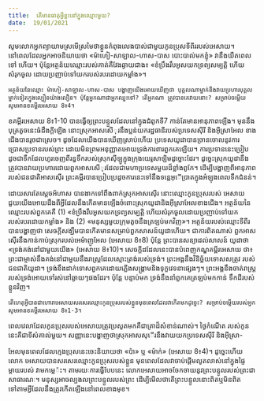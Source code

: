 ```yaml
---
title:  តើមានធាតុអ្វីខ្លះនៅក្នុងឈ្មោះមួយ?
date:  19/01/2021
---
```


សូមលោកអ្នកព្យាយាមស្រមើស្រមៃថាខ្លួនកំពុងលេងបាល់ជាមួយកូនប្រុសទីពីររបស់អេសាយ។ នៅពេលដែលអ្នកអាចនិយាយថា «ម៉ាហៀ-សាឡាល-ហាស-បាស បោះបាល់មកខ្ញុំ» វានឹងយឺតពេលទៅ ហើយ។ ប៉ុន្ដែអត្ថន័យឈ្មោះរបស់គាត់គឺវែងឆ្ងាយជាង៖ «ខំប្រឹងរឹបអូសយកទ្រព្យសម្បត្តិ ហើយសំរុកចូល ដោយប្រញាប់ទៅយករបស់របរដោយកម្លាំង»។

`អត្ថន័យនៃឈ្មោះ ម៉ាហៀ-សាឡាល-ហាស-បាស បង្ហាញយើងអោយឃើញថា បុគ្គលណាម្នាក់នឹងវាយប្រហារបុគ្គលម្នាក់ទៀតក្នុងល្បឿនយ៉ាងលឿន។ ប៉ុន្តែអ្នកណាជាអ្នកឈ្នះទៅ? តើអ្នកណា ត្រូវបានគេវាយនោះ? សម្រាប់ចម្លើយសូមអានខគម្ពីរអេសាយ 8៖4។`

ខគម្ពីរអេសាយ 8៖1-10 បានធ្វើឲ្យព្រះបន្ទួលដែលនៅក្នុងជំពូកទី7 កាន់តែមានអានុភាពឡើង។ មុននឹងបុត្រតូចនេះធំដឹងក្តីឡើង នោះស្រុកអាសសើុរនឹងប្លន់យករដ្ឋធានីរបស់ប្រទេសស៊ីរី និងអ៊ីស្រាអែល ខាងជើងបានរូចជាស្រេច។ ដូចដែលយើងបានឃើញស្រាប់ហើយ ប្រទេសយូដាបានច្រានចោលនូវការ ប្រោសប្រទានរបស់ព្រះ ដោយមិនព្រមអនុញ្ញាតអោយទ្រង់ការពារពួកគេឡើយ។ ការប្រទាននេះប្រៀប ដូចជាទឹកដែលហូរចេញពីរន្ធទឹករបស់ស្រុកស៊ីឡូក្នុងក្រុងយេរូសាឡិមដូច្នោះដែរ។ ដូច្នេះស្រុកយូដានឹង ត្រូវបានវាយប្រហារដោយពួកអាសសើុរដែលជាមហាប្រទេសមួយដ៏ខ្លាំងពូកែ។ ដើម្បីបង្ហាញពីអានុភាព របស់ជនជាតិអាសស៊ើរ ព្រះគម្ពីរបានប្រៀបប្រដូចការនេះទៅនឹងទន្លេអុើប្រាតក្នុងអំឡុងពេលទឹកជំនន់។

ដោយសារតែស្តេចអ័ហាស បានងាកទៅពឹងពាក់ស្រុកអាសស៊ើរ នោះឈ្មោះកូនប្រុសរបស់ អេសាយ ជួយយើងអោយដឹងពីអ្វីដែលនឹងកើតមានឡើងចំពោះស្រុកយូដានិងអ៊ីស្រាអែលខាងជើង។ អត្ថន័យនៃឈ្មោះរបស់ពួកគេគឺ (1) «ខំប្រឹងរឹបអូសយកទ្រព្យសម្បត្តិ ហើយសំរុកចូលដោយប្រញាប់ទៅយករបស់របរដោយកម្លាំង» និង (2) «មនុស្សមួយក្រុមតូចនឹងត្រឡប់មកវិញ»។ អត្ថន័យរបស់ឈ្មោះទីពីរបានបង្ហាញថា សេចក្តីសង្ឃឹមបានកើតមានសម្រាប់ពួកសាសន៍យូដាហើយ។ ជាការពិតណាស់ ពួកអាសស៊ើរនឹងកាន់កាប់ស្រុករបស់អេម៉ាញូអែល (អេសាយ 8៖8) ប៉ុន្ដែ ព្រះបានសន្យាដល់សាសន៍ យូដាថា «ទ្រង់គង់នៅជាមួយយើង» (អេសាយ 8៖10)។ សេចក្តីដដែលនេះបានបំពេញកណ្ឌគម្ពីរអេសាយ ថា៖ ព្រះជាម្ចាស់នឹងគង់នៅជាមួយនឹងរាស្ត្រដែលស្មោះត្រង់របស់ទ្រង់។ ព្រះអង្គនឹងវិនិច្ឆ័យទោសសត្រូវ របស់ជនជាតិយូដា។ ទ្រង់នឹងដាក់ទោសពួកគេដោយភ្លើងសង្គ្រាមនិងទុក្ខវេទនាផ្សេងៗ។ ព្រះអង្គនឹងចាត់រាស្ត្ររបស់ទ្រង់អោយទៅរស់នៅឆ្ងាយៗផងដែរ។ ប៉ុន្តែ បន្ទាប់មក ទ្រង់នឹងនាំពួកគេត្រឡប់មកកាន់ ទឹកដីរបស់ខ្លួនវិញ។

`តើហេតុអ្វីបានជាហោរាអេសាយសរសេរឈ្មោះកូនប្រុសរបស់ខ្លួនមុនពេលដែលវាកើតមកដូច្នេះ? សម្រាប់ចម្លើយរបស់អ្នក សូមអានខគម្ពីរអេសាយ 8៖1-3។`

ពេលវេលាដែលកូនប្រុសរបស់អេសាយត្រូវប្រសូតមកគឺជាគ្រាដ៏សំខាន់ណាស់។ ថ្ងៃកំណើត របស់កូននេះគឺជាទីសំគាល់មួយ។ សញ្ញានេះបង្ហាញថាស្រុកអាសសុើរនឹងវាយយកប្រទេសស៊ីរី និងអ៊ីស្រា-

អែលមុនពេលដែលក្មេងប្រុសនេះចេះនិយាយថា «ប៉ា» ឬ «ម៉ាក់» (អេសាយ 8៖4)។ ដូច្នេះហើយ លោក អេសាយបានសរសេរឈ្មោះកូនប្រុសរបស់ខ្លួន មុនពេលដែលវាចាប់ផ្តើមលូតលាស់នៅក្នុងផ្ទៃម្តាយរបស់ វាមកម្លេ៉ះ។ តាមរយៈការធ្វើបែបនេះ លោកអេសាយអាចចែកចាយនូវព្រះបន្ទូលរបស់ព្រះជាសាធារណៈ។ មនុស្សអាចល្បងលព្រះបន្ទួលរបស់ព្រះ ដើម្បីមើលថាតើព្រះបន្ទូលនោះពិតឬមិនពិត ទៅតាមអ្វីដែលនឹងត្រូវកើតឡើងនៅពេលខាងមុខ។
